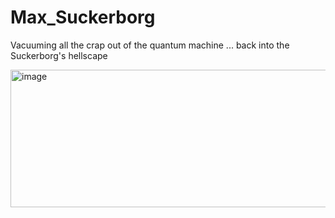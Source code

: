 # Max_Suckerborg
Vacuuming all the crap out of the quantum machine ... back into the Suckerborg's hellscape

<img width="1744" height="220" alt="image" src="https://github.com/user-attachments/assets/1bb321c3-6261-4d88-b7df-5fe04957f2c6" />
